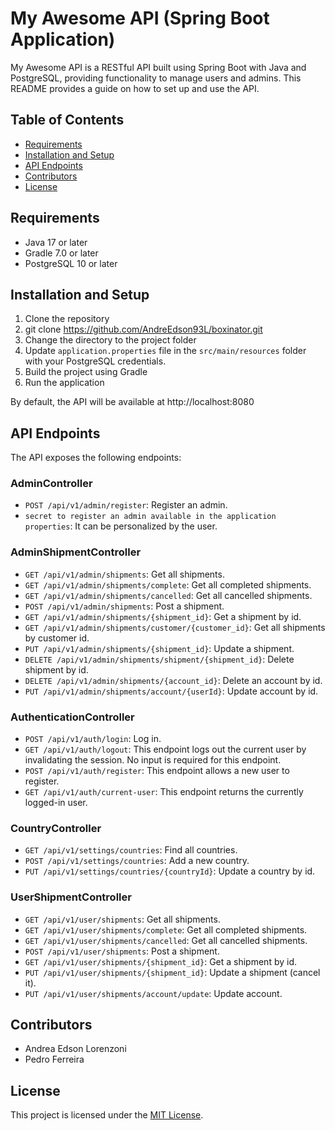 # My Awesome API (Spring Boot Application)

My Awesome API is a RESTful API built using Spring Boot with Java and PostgreSQL, providing functionality to manage users and admins. This README provides a guide on how to set up and use the API.

## Table of Contents

- [Requirements](#requirements)
- [Installation and Setup](#installation-and-setup)
- [API Endpoints](#api-endpoints)
- [Contributors](#contributors)
- [License](#license)

## Requirements

- Java 17 or later
- Gradle 7.0 or later
- PostgreSQL 10 or later

## Installation and Setup

1. Clone the repository
2. git clone https://github.com/AndreEdson93L/boxinator.git
3. Change the directory to the project folder
4. Update `application.properties` file in the `src/main/resources` folder with your PostgreSQL credentials.
5. Build the project using Gradle
6. Run the application


By default, the API will be available at http://localhost:8080

## API Endpoints

The API exposes the following endpoints:

### AdminController

- `POST /api/v1/admin/register`: Register an admin.
- `secret to register an admin available in the application properties`: It can be personalized by the user.

### AdminShipmentController

- `GET /api/v1/admin/shipments`: Get all shipments.
- `GET /api/v1/admin/shipments/complete`: Get all completed shipments.
- `GET /api/v1/admin/shipments/cancelled`: Get all cancelled shipments.
- `POST /api/v1/admin/shipments`: Post a shipment.
- `GET /api/v1/admin/shipments/{shipment_id}`: Get a shipment by id.
- `GET /api/v1/admin/shipments/customer/{customer_id}`: Get all shipments by customer id.
- `PUT /api/v1/admin/shipments/{shipment_id}`: Update a shipment.
- `DELETE /api/v1/admin/shipments/shipment/{shipment_id}`: Delete shipment by id.
- `DELETE /api/v1/admin/shipments/{account_id}`: Delete an account by id.
- `PUT /api/v1/admin/shipments/account/{userId}`: Update account by id.

### AuthenticationController

- `POST /api/v1/auth/login`: Log in.
- `GET /api/v1/auth/logout`: This endpoint logs out the current user by invalidating the session. No input is required for this endpoint.
- `POST /api/v1/auth/register`: This endpoint allows a new user to register.
- `GET /api/v1/auth/current-user`: This endpoint returns the currently logged-in user.

### CountryController

- `GET /api/v1/settings/countries`: Find all countries.
- `POST /api/v1/settings/countries`: Add a new country.
- `PUT /api/v1/settings/countries/{countryId}`: Update a country by id.

### UserShipmentController

- `GET /api/v1/user/shipments`: Get all shipments.
- `GET /api/v1/user/shipments/complete`: Get all completed shipments.
- `GET /api/v1/user/shipments/cancelled`: Get all cancelled shipments.
- `POST /api/v1/user/shipments`: Post a shipment.
- `GET /api/v1/user/shipments/{shipment_id}`: Get a shipment by id.
- `PUT /api/v1/user/shipments/{shipment_id}`: Update a shipment (cancel it).
- `PUT /api/v1/user/shipments/account/update`: Update account.


## Contributors

- Andrea Edson Lorenzoni
- Pedro Ferreira

## License

This project is licensed under the [MIT License](LICENSE.md).
